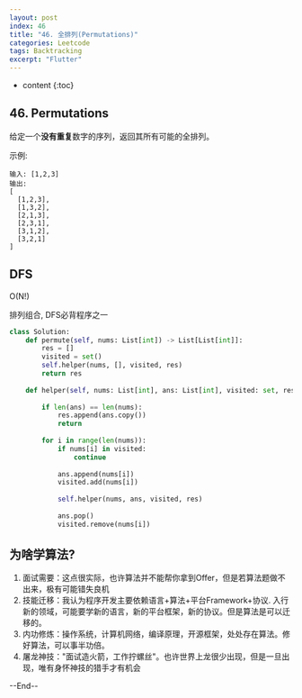 ```yaml
---
layout: post
index: 46
title: "46. 全排列(Permutations)"
categories: Leetcode
tags: Backtracking
excerpt: "Flutter"
---
```


* content
{:toc}

## 46. Permutations

给定一个**没有重复**数字的序列，返回其所有可能的全排列。

示例:

```
输入: [1,2,3]
输出:
[
  [1,2,3],
  [1,3,2],
  [2,1,3],
  [2,3,1],
  [3,1,2],
  [3,2,1]
]
```

## DFS

O(N!)

排列组合, DFS必背程序之一

```python
class Solution:
    def permute(self, nums: List[int]) -> List[List[int]]:
        res = []
        visited = set()
        self.helper(nums, [], visited, res)
        return res
        
    def helper(self, nums: List[int], ans: List[int], visited: set, res:List[int]) -> None:
        
        if len(ans) == len(nums):
            res.append(ans.copy())
            return
        
        for i in range(len(nums)):
            if nums[i] in visited:
                continue
                
            ans.append(nums[i])
            visited.add(nums[i])
            
            self.helper(nums, ans, visited, res)
            
            ans.pop()
            visited.remove(nums[i])
```

## 为啥学算法?

1. 面试需要：这点很实际，也许算法并不能帮你拿到Offer，但是若算法题做不出来，极有可能错失良机
2. 技能迁移：我认为程序开发主要依赖语言+算法+平台Framework+协议. 入行新的领域，可能要学新的语言，新的平台框架，新的协议。但是算法是可以迁移的。
3. 内功修炼：操作系统，计算机网络，编译原理，开源框架，处处存在算法。修好算法，可以事半功倍。
4. 屠龙神技："面试造火箭，工作拧螺丝"。也许世界上龙很少出现，但是一旦出现，唯有身怀神技的猎手才有机会

--End--